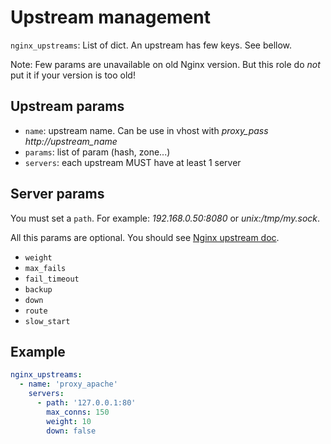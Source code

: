 Upstream management
===================

`nginx_upstreams`: List of dict. An upstream has few keys. See bellow.

Note: Few params are unavailable on old Nginx version. But this role do _not_ put it if your version is too old!

Upstream params
---------------

- `name`: upstream name. Can be use in vhost with *proxy_pass http://upstream_name*
- `params`: list of param (hash, zone...)
- `servers`: each upstream MUST have at least 1 server

Server params
-------------

You must set a `path`. For example: *192.168.0.50:8080* or *unix:/tmp/my.sock*.

All this params are optional. You should see [Nginx upstream doc](http://nginx.org/en/docs/http/ngx_http_upstream_module.html).

- `weight`
- `max_fails`
- `fail_timeout`
- `backup`
- `down`
- `route`
- `slow_start`

Example
-------

```yaml
nginx_upstreams:
  - name: 'proxy_apache'
    servers:
      - path: '127.0.0.1:80'
        max_conns: 150
        weight: 10
        down: false
```
